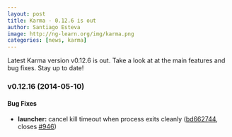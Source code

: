 ```yaml
---
layout: post
title: Karma - 0.12.6 is out
author: Santiago Esteva
image: http://ng-learn.org/img/karma.png
categories: [news, karma]
---
```

Latest Karma version v0.12.6 is out.
Take a look at at the main features and bug fixes. Stay up to date!

### v0.12.16 (2014-05-10)


#### Bug Fixes

* **launcher:** cancel kill timeout when process exits cleanly ([bd662744](http://github.com/karma-runner/karma/commit/bd662744bfbe353ccb63c7a795f691d12530129c), closes [#946](http://github.com/karma-runner/karma/issues/946))
